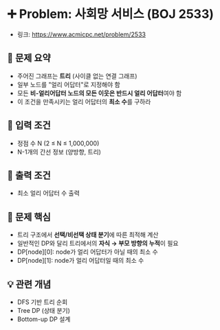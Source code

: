 # ➕ Problem: 사회망 서비스 (BOJ 2533)

- 링크: https://www.acmicpc.net/problem/2533

## 📌 문제 요약

- 주어진 그래프는 **트리** (사이클 없는 연결 그래프)
- 일부 노드를 "얼리 어답터"로 지정해야 함
- 모든 **비-얼리어답터 노드의 모든 이웃은 반드시 얼리 어답터**여야 함
- 이 조건을 만족시키는 얼리 어답터의 **최소 수**를 구하라

## 🔢 입력 조건

- 정점 수 N (2 ≤ N ≤ 1,000,000)
- N-1개의 간선 정보 (양방향, 트리)

## 🎯 출력 조건

- 최소 얼리 어답터 수 출력

## 🧠 문제 핵심

- 트리 구조에서 **선택/비선택 상태 분기**에 따른 최적해 계산
- 일반적인 DP와 달리 트리에서의 **자식 → 부모 방향의 누적**이 필요
- DP[node][0]: node가 얼리 어답터가 아닐 때의 최소 수
- DP[node][1]: node가 얼리 어답터일 때의 최소 수

## 💡 관련 개념

- DFS 기반 트리 순회
- Tree DP (상태 분기)
- Bottom-up DP 설계
